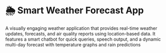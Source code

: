 # 🌦️ Smart Weather Forecast App

A visually engaging weather application that provides real-time weather updates, forecasts, and air quality reports using location-based data. It features a smart chatbot for quick queries, speech output, and a dynamic multi-day forecast with temperature graphs and rain predictions
